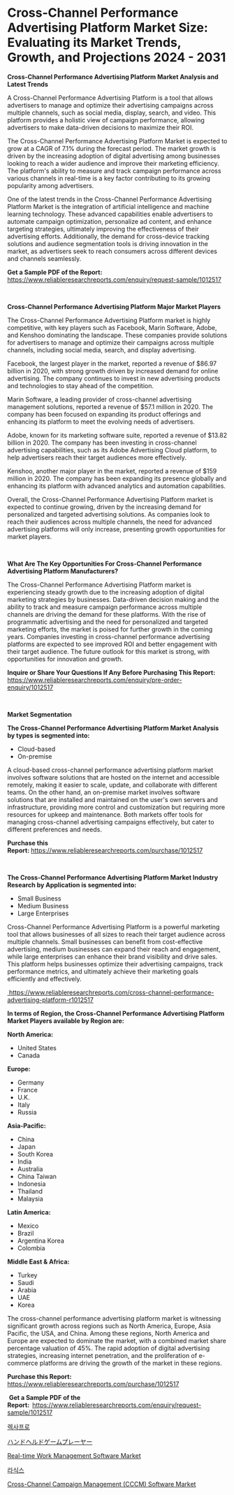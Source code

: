 <p><h1>Cross-Channel Performance Advertising Platform Market Size: Evaluating its Market Trends, Growth, and Projections 2024 - 2031</h1></p><p><strong>Cross-Channel Performance Advertising Platform Market Analysis and Latest Trends</strong></p>
<p><p>A Cross-Channel Performance Advertising Platform is a tool that allows advertisers to manage and optimize their advertising campaigns across multiple channels, such as social media, display, search, and video. This platform provides a holistic view of campaign performance, allowing advertisers to make data-driven decisions to maximize their ROI.</p><p>The Cross-Channel Performance Advertising Platform Market is expected to grow at a CAGR of 7.1% during the forecast period. The market growth is driven by the increasing adoption of digital advertising among businesses looking to reach a wider audience and improve their marketing efficiency. The platform's ability to measure and track campaign performance across various channels in real-time is a key factor contributing to its growing popularity among advertisers.</p><p>One of the latest trends in the Cross-Channel Performance Advertising Platform Market is the integration of artificial intelligence and machine learning technology. These advanced capabilities enable advertisers to automate campaign optimization, personalize ad content, and enhance targeting strategies, ultimately improving the effectiveness of their advertising efforts. Additionally, the demand for cross-device tracking solutions and audience segmentation tools is driving innovation in the market, as advertisers seek to reach consumers across different devices and channels seamlessly.</p></p>
<p><strong>Get a Sample PDF of the Report:&nbsp;</strong> <a href="https://www.reliableresearchreports.com/enquiry/request-sample/1012517">https://www.reliableresearchreports.com/enquiry/request-sample/1012517</a></p>
<p>&nbsp;</p>
<p><strong>Cross-Channel Performance Advertising Platform Major Market Players</strong></p>
<p><p>The Cross-Channel Performance Advertising Platform market is highly competitive, with key players such as Facebook, Marin Software, Adobe, and Kenshoo dominating the landscape. These companies provide solutions for advertisers to manage and optimize their campaigns across multiple channels, including social media, search, and display advertising.</p><p>Facebook, the largest player in the market, reported a revenue of $86.97 billion in 2020, with strong growth driven by increased demand for online advertising. The company continues to invest in new advertising products and technologies to stay ahead of the competition.</p><p>Marin Software, a leading provider of cross-channel advertising management solutions, reported a revenue of $57.1 million in 2020. The company has been focused on expanding its product offerings and enhancing its platform to meet the evolving needs of advertisers.</p><p>Adobe, known for its marketing software suite, reported a revenue of $13.82 billion in 2020. The company has been investing in cross-channel advertising capabilities, such as its Adobe Advertising Cloud platform, to help advertisers reach their target audiences more effectively.</p><p>Kenshoo, another major player in the market, reported a revenue of $159 million in 2020. The company has been expanding its presence globally and enhancing its platform with advanced analytics and automation capabilities.</p><p>Overall, the Cross-Channel Performance Advertising Platform market is expected to continue growing, driven by the increasing demand for personalized and targeted advertising solutions. As companies look to reach their audiences across multiple channels, the need for advanced advertising platforms will only increase, presenting growth opportunities for market players.</p></p>
<p>&nbsp;</p>
<p><strong>What Are The Key Opportunities For Cross-Channel Performance Advertising Platform Manufacturers?</strong></p>
<p><p>The Cross-Channel Performance Advertising Platform market is experiencing steady growth due to the increasing adoption of digital marketing strategies by businesses. Data-driven decision making and the ability to track and measure campaign performance across multiple channels are driving the demand for these platforms. With the rise of programmatic advertising and the need for personalized and targeted marketing efforts, the market is poised for further growth in the coming years. Companies investing in cross-channel performance advertising platforms are expected to see improved ROI and better engagement with their target audience. The future outlook for this market is strong, with opportunities for innovation and growth.</p></p>
<p><strong>Inquire or Share Your Questions If Any Before Purchasing This Report:</strong> <a href="https://www.reliableresearchreports.com/enquiry/pre-order-enquiry/1012517">https://www.reliableresearchreports.com/enquiry/pre-order-enquiry/1012517</a></p>
<p>&nbsp;</p>
<p><strong>Market Segmentation</strong></p>
<p><strong>The Cross-Channel Performance Advertising Platform Market Analysis by types is segmented into:</strong></p>
<p><ul><li>Cloud-based</li><li>On-premise</li></ul></p>
<p><p>A cloud-based cross-channel performance advertising platform market involves software solutions that are hosted on the internet and accessible remotely, making it easier to scale, update, and collaborate with different teams. On the other hand, an on-premise market involves software solutions that are installed and maintained on the user's own servers and infrastructure, providing more control and customization but requiring more resources for upkeep and maintenance. Both markets offer tools for managing cross-channel advertising campaigns effectively, but cater to different preferences and needs.</p></p>
<p><strong>Purchase this Report:&nbsp;</strong><a href="https://www.reliableresearchreports.com/purchase/1012517">https://www.reliableresearchreports.com/purchase/1012517</a></p>
<p>&nbsp;</p>
<p><strong>The Cross-Channel Performance Advertising Platform Market Industry Research by Application is segmented into:</strong></p>
<p><ul><li>Small Business</li><li>Medium Business</li><li>Large Enterprises</li></ul></p>
<p><p>Cross-Channel Performance Advertising Platform is a powerful marketing tool that allows businesses of all sizes to reach their target audience across multiple channels. Small businesses can benefit from cost-effective advertising, medium businesses can expand their reach and engagement, while large enterprises can enhance their brand visibility and drive sales. This platform helps businesses optimize their advertising campaigns, track performance metrics, and ultimately achieve their marketing goals efficiently and effectively.</p></p>
<p><a href="https://www.reliableresearchreports.com/cross-channel-performance-advertising-platform-r1012517">&nbsp;https://www.reliableresearchreports.com/cross-channel-performance-advertising-platform-r1012517</a></p>
<p><strong>In terms of Region, the Cross-Channel Performance Advertising Platform Market Players available by Region are:</strong></p>
<p>
    <p> <strong> North America: </strong>
        <ul>
            <li>United States</li>
            <li>Canada</li>
        </ul>
        </p> 
    <p> <strong> Europe: </strong>
        <ul>
            <li>Germany</li>
            <li>France</li>
            <li>U.K.</li>
            <li>Italy</li>
            <li>Russia</li>
        </ul>
        </p> 
    <p> <strong> Asia-Pacific: </strong>
        <ul>
            <li>China</li>
            <li>Japan</li>
            <li>South Korea</li>
            <li>India</li>
            <li>Australia</li>
            <li>China Taiwan</li>
            <li>Indonesia</li>
            <li>Thailand</li>
            <li>Malaysia</li>
        </ul>
        </p> 
    <p> <strong> Latin America: </strong>
        <ul>
            <li>Mexico</li>
            <li>Brazil</li>
            <li>Argentina Korea</li>
            <li>Colombia</li>
        </ul>
        </p> 
    <p> <strong> Middle East & Africa: </strong>
        <ul>
            <li>Turkey</li>
            <li>Saudi</li>
            <li>Arabia</li>
            <li>UAE</li>
            <li>Korea</li>
        </ul>
    </p>
    </p>
<p><p>The cross-channel performance advertising platform market is witnessing significant growth across regions such as North America, Europe, Asia Pacific, the USA, and China. Among these regions, North America and Europe are expected to dominate the market, with a combined market share percentage valuation of 45%. The rapid adoption of digital advertising strategies, increasing internet penetration, and the proliferation of e-commerce platforms are driving the growth of the market in these regions.</p></p>
<p><strong>Purchase this Report: </strong><a href="https://www.reliableresearchreports.com/purchase/1012517">https://www.reliableresearchreports.com/purchase/1012517</a></p>
<p>&nbsp;<strong>Get a Sample PDF of the Report:&nbsp;&nbsp;</strong><a href="https://www.reliableresearchreports.com/enquiry/request-sample/1012517">https://www.reliableresearchreports.com/enquiry/request-sample/1012517</a></p>
<p><strong></strong></p>
<p><p><a href="https://github.com/TitusBoyer1/Market-Research-Report-List-1/blob/main/534273062209.md">렉사프로</a></p><p><a href="https://github.com/cnnriuez22368/Market-Research-Report-List-2/blob/main/826895062701.md">ハンドヘルドゲームプレーヤー</a></p><p><a href="https://github.com/yemakinde/Market-Research-Report-List-2/blob/main/real-time-work-management-software-market.md">Real-time Work Management Software Market</a></p><p><a href="https://github.com/iansanftyord09878/Market-Research-Report-List-1/blob/main/267728862208.md">라식스</a></p><p><a href="https://github.com/Alonsoolds3wq1d81czn8rbol/Market-Research-Report-List-2/blob/main/cross-channel-campaign-management-cccm-software-market.md">Cross-Channel Campaign Management (CCCM) Software Market</a></p></p>